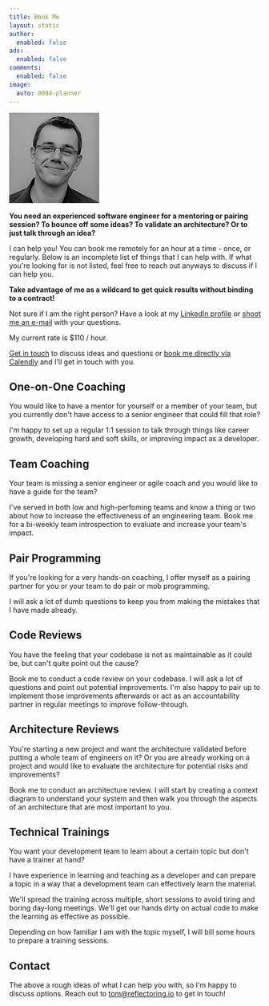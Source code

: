 ```yaml
---
title: Book Me
layout: static
author:
  enabled: false
ads:
  enabled: false
comments:
  enabled: false
image:
  auto: 0094-planner
---
```


<img alt="Tom" src="/assets/img/authors/tom.jpg" class="circle pull-right"/>

**You need an experienced software engineer for a mentoring or pairing session? To bounce off some ideas? To validate an architecture? Or to just talk through an idea?**

I can help you! You can book me remotely for an hour at a time - once, or regularly. Below is an incomplete list of things that I can help with. If what you're looking for is not listed, feel free to reach out anyways to discuss if I can help you.

**Take advantage of me as a wildcard to get quick results without binding to a contract!** 

Not sure if I am the right person? Have a look at my [LinkedIn profile](https://www.linkedin.com/in/thombergs/) or [shoot me an e-mail](mailto:tom@reflectoring.io) with your questions.

My current rate is $110 / hour. 

[Get in touch](mailto:tom@reflectoring.io) to discuss ideas and questions or [book me directly via Calendly](https://calendly.com/thombergs/60min) and I'll get in touch with you.

## One-on-One Coaching

You would like to have a mentor for yourself or a member of your team, but you currently don't have access to a senior engineer that could fill that role? 

I'm happy to set up a regular 1:1 session to talk through things like career growth, developing hard and soft skills, or improving impact as a developer.

## Team Coaching

Your team is missing a senior engineer or agile coach and you would like to have a guide for the team? 

I've served in both low and high-perfoming teams and know a thing or two about how to increase the effectiveness of an engineering team. Book me for a bi-weekly team introspection to evaluate and increase your team's impact.

## Pair Programming

If you're looking for a very hands-on coaching, I offer myself as a pairing partner for you or your team to do pair or mob programming.

I will ask a lot of dumb questions to keep you from making the mistakes that I have made already.

## Code Reviews

You have the feeling that your codebase is not as maintainable as it could be, but can't quite point out the cause?

Book me to conduct a code review on your codebase. I will ask a lot of questions and point out potential improvements. I'm also happy to pair up to implement those improvements afterwards or act as an accountability partner in regular meetings to improve follow-through.

## Architecture Reviews

You're starting a new project and want the architecture validated before putting a whole team of engineers on it? Or you are already working on a project and would like to evaluate the architecture for potential risks and improvements?

Book me to conduct an architecture review. I will start by creating a context diagram to understand your system and then walk you through the aspects of an architecture that are most important to you.

## Technical Trainings

You want your development team to learn about a certain topic but don't have a trainer at hand? 

I have experience in learning and teaching as a developer and can prepare a topic in a way that a development team can effectively learn the material.

We'll spread the training across multiple, short sessions to avoid tiring and boring day-long meetings. We'll get our hands dirty on actual code to make the learning as effective as possible. 

Depending on how familiar I am with the topic myself, I will bill some hours to prepare a training sessions.

## Contact

The above a rough ideas of what I can help you with, so I'm happy to discuss options. Reach out to [tom@reflectoring.io](mailto:tom@reflectoring.io) to get in touch!

